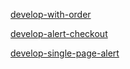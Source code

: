 [develop-with-order](https://github.com/Skuukzkyy/node_template/tree/develop-with-order)

[develop-alert-checkout](https://github.com/Skuukzkyy/node_template/tree/develop-alert-checkout)

[develop-single-page-alert](https://github.com/Skuukzkyy/node_template/tree/develop-single-page-alert)
